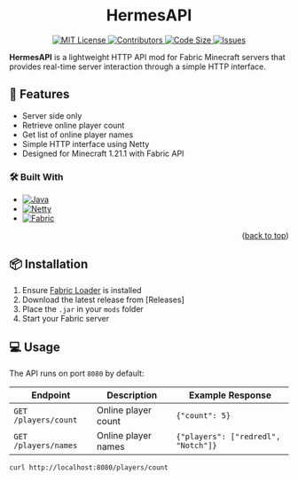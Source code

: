 <h1 align="center">HermesAPI</h1>

<p align="center">
  <a href="https://opensource.org/licenses/MIT">
    <img src="https://img.shields.io/badge/License-MIT-green.svg" alt="MIT License"/>
  </a>
  <a href="https://github.com/redredl/HermesAPI/graphs/contributors">
    <img src="https://img.shields.io/github/contributors/redredl/HermesAPI?color=blue" alt="Contributors"/>
  </a>
  <a href="https://github.com/redredl/HermesAPI">
    <img src="https://img.shields.io/github/repo-size/redredl/HermesAPI?color=yellow" alt="Code Size"/>
  </a>
  <a href="https://github.com/redredl/HermesAPI/issues">
    <img src="https://img.shields.io/github/issues/redredl/HermesAPI?color=red" alt="Issues"/>
  </a>
</p>

**HermesAPI** is a lightweight HTTP API mod for Fabric Minecraft servers that provides real-time server interaction through a simple HTTP interface.

## 🚀 Features

- Server side only
- Retrieve online player count
- Get list of online player names
- Simple HTTP interface using Netty
- Designed for Minecraft 1.21.1 with Fabric API

### 🛠️ Built With

* [![Java][Java-shield]][Java-url]
* [![Netty][Netty-shield]][Netty-url]
* [![Fabric][Fabric-shield]][Fabric-url]

<!-- Badge URLs -->
[Java-shield]: https://img.shields.io/badge/Java-21-orange?logo=openjdk&logoColor=white
[Java-url]: https://www.java.com
[Netty-shield]: https://img.shields.io/badge/Netty-4.1-red?logo=netty&logoColor=white
[Netty-url]: https://netty.io
[Fabric-shield]: https://img.shields.io/badge/Fabric_API-1.21.1-1976d2?logo=fabric
[Fabric-url]: https://fabricmc.net

<p align="right">(<a href="#readme-top">back to top</a>)</p>

## 📦 Installation

1. Ensure [Fabric Loader](https://fabricmc.net/use/) is installed
2. Download the latest release from [Releases]
3. Place the `.jar` in your `mods` folder
4. Start your Fabric server

## 💻 Usage

The API runs on port `8080` by default:

| Endpoint | Description | Example Response |
|----------|-------------|------------------|
| `GET /players/count` | Online player count | `{"count": 5}` |
| `GET /players/names` | Online player names | `{"players": ["redredl", "Notch"]}` |

```bash
curl http://localhost:8080/players/count
